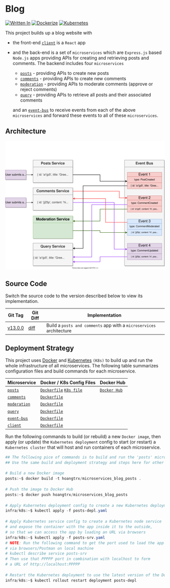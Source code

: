 # Blog

[![Written In](https://img.shields.io/badge/Node.js-444?style=flat&logo=Node.js)](https://nodejs.org/)
[![Dockerize](https://img.shields.io/badge/Docker-FFF?style=flat&logo=Docker)](https://www.docker.com/)
[![Kubernetes](https://img.shields.io/badge/Kubernetes-FFF?style=flat&logo=Kubernetes)](https://kubernetes.io/)

This project builds up a blog website with

* the front-end [`client`](./client) is a `React` app
* and the back-end is a set of `microservices` which are `Express.js` based `Node.js` apps providing APIs for creating and retrieving posts and comments. The backend includes four `microservices`

  * [`posts`](./posts) - providing APIs to create new posts
  * [`comments`](./comments) - providing APIs to create new comments
  * [`moderation`](./moderation) - providing APIs to moderate comments (approve or reject comments)
  * [`query`](./query) - providing APIs to retrieve all posts and their associated comments

  and an [`event-bus`](./event-bus) to receive events from each of the above `microservices` and forward these events to all of these `microservices`.

## Architecture

![System Architecture](./_doc/SystemArchitecture.svg)

## Source Code

Switch the source code to the version described below to view its implementation.

| Git Tag | Git Diff | Implementation |
|---------|----------|----------------|
| [v13.0.0](https://github.com/TranXuanHoang/NodeJS/releases/tag/v13.0.0) | [diff](https://github.com/TranXuanHoang/NodeJS/compare/v12.0.0...v13.0.0) | Build a `posts and comments` app with a `microservices` architecture |

## Deployment Strategy

This project uses [Docker](https://www.docker.com/) and [Kubernetes](https://kubernetes.io/) `(K8s)` to build up and run the whole infrastructure of all microservices. The following table summarizes configuration files and build commands for each microservice.

| Microservice | Docker / K8s Config Files | Docker Hub |
|--------------|---------------------------|------------|
| [`posts`](./posts) | [`Dockerfile`](./posts/Dockerfile) [`K8s file`](./infra/k8s/posts-depl.yaml) | [`Docker Hub`](https://hub.docker.com/r/hoangtrx/microservices_blog_posts) |
| [`comments`](./comments) | [`Dockerfile`](./comments/Dockerfile) |  |
| [`moderation`](./moderation) | [`Dockerfile`](./moderation/Dockerfile) |  |
| [`query`](./query) | [`Dockerfile`](./query/Dockerfile) |  |
| [`event-bus`](./event-bus) | [`Dockerfile`](./event-bus/Dockerfile) |  |
| [`client`](./client) | [`Dockerfile`](./client/Dockerfile) |  |

Run the following commands to build (or rebuild) a new `Docker image`, then apply (or update) the `Kubernetes deployment` config to start (or restart) a `Kubernetes cluster` that will host and run containers of each microservice.

```powershell
## The following pice of commands is to build and run the 'posts' microservice.
## Use the same build and deployment strategy and steps here for other microservices.

# Build a new Docker image
posts:~$ docker build -t hoangtrx/microservices_blog_posts .

# Push the image to Docker Hub
posts:~$ docker push hoangtrx/microservices_blog_posts

# Apply Kubernetes deployment config to create a new Kubernetes deployment
infra/k8s:~$ kubectl apply -f posts-depl.yaml

# Apply Kubernetes service config to create a Kubernetes node service
# and expose the container with the app inside it to the outside,
# so that we can access the app by loading an URL via browsers
infra/k8s:~$ kubectl apply -f posts-srv.yaml
# NOTE: Run the following command to get the port used to load the app
# via browsers/Postman on local machine
# kubectl describe service posts-srv
# Then use that PPPPP port in combination with localhost to form
# a URL of http://localhost:PPPPP

# Restart the Kubernetes deployment to use the latest version of the Docker image
infra/k8s:~$ kubectl rollout restart deployment posts-depl
```
